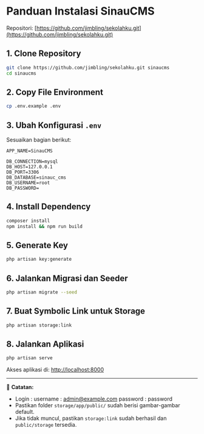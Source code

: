
# Panduan Instalasi SinauCMS

Repositori: [https://github.com/jimbling/sekolahku.git](https://github.com/jimbling/sekolahku.git)

## 1. Clone Repository
```bash
git clone https://github.com/jimbling/sekolahku.git sinaucms
cd sinaucms
```

## 2. Copy File Environment
```bash
cp .env.example .env
```

## 3. Ubah Konfigurasi `.env`
Sesuaikan bagian berikut:

```
APP_NAME=SinauCMS

DB_CONNECTION=mysql
DB_HOST=127.0.0.1
DB_PORT=3306
DB_DATABASE=sinauc_cms
DB_USERNAME=root
DB_PASSWORD=
```

## 4. Install Dependency
```bash
composer install
npm install && npm run build
```

## 5. Generate Key
```bash
php artisan key:generate
```

## 6. Jalankan Migrasi dan Seeder
```bash
php artisan migrate --seed
```

## 7. Buat Symbolic Link untuk Storage
```bash
php artisan storage:link
```

## 8. Jalankan Aplikasi
```bash
php artisan serve
```

Akses aplikasi di: [http://localhost:8000](http://localhost:8000)

---

📌 **Catatan:**
- Login :
  username : admin@example.com
  password : password
- Pastikan folder `storage/app/public/` sudah berisi gambar-gambar default.
- Jika tidak muncul, pastikan `storage:link` sudah berhasil dan `public/storage` tersedia.
